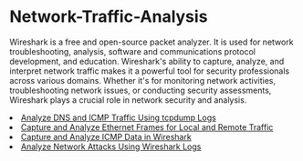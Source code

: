 # Network-Traffic-Analysis

Wireshark is a free and open-source packet analyzer. It is used for network troubleshooting, analysis, software and communications protocol development, and education. Wireshark's ability to capture, analyze, and interpret network traffic makes it a powerful tool for security professionals across various domains. Whether it's for monitoring network activities, troubleshooting network issues, or conducting security assessments, Wireshark plays a crucial role in network security and analysis.

<li> <a href="https://github.com/Nisha318/Network-Traffic-Analysis/blob/main/Analyze%20DNS%20and%20ICMP%20traffic.md"> Analyze DNS and ICMP Traffic Using tcpdump Logs</a> </li>

<li> <a href="https://github.com/Nisha318/Network-Traffic-Analysis/tree/main/Capture%20and%20Analyze%20Ethernet%20Frames%20for%20Local%20and%20Remote%20Traffic"> Capture and Analyze Ethernet Frames for Local and Remote Traffic</a> </li>

<li> <a href="https://github.com/Nisha318/Network-Traffic-Analysis/tree/main/Capture%20and%20Analyze%20ICMP%20Data%20in%20Wireshark"> Capture and Analyze ICMP Data in Wireshark</a> </li>

<li> <a href="https://github.com/Nisha318/Network-Traffic-Analysis/blob/main/Analyze%20Network%20Attacks%20Wireshark.md#-analyze-network-attacks-using-wireshark-logs-"> Analyze Network Attacks Using Wireshark Logs</a> </li>



